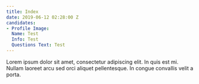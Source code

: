 ```yaml
---
title: Index
date: 2019-06-12 02:28:00 Z
candidates:
- Profile Image: 
  Name: Test
  Info: Test
  Questions Text: Test
---
```


Lorem ipsum dolor sit amet, consectetur adipiscing elit. In quis est mi. Nullam laoreet arcu sed orci aliquet pellentesque. In congue convallis velit a porta.